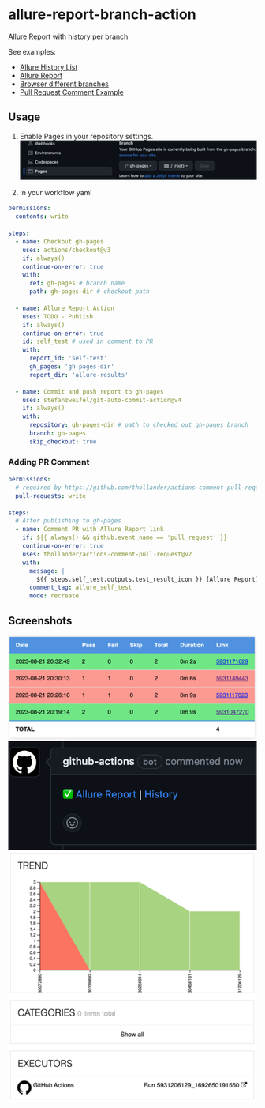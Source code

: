 # allure-report-branch-action

Allure Report with history per branch

See examples:

- [Allure History List](https://mgrybyk.github.io/allure-report-branch-action/allure-action/main/self-test/)
- [Allure Report](https://mgrybyk.github.io/allure-report-branch-action/allure-action/main/self-test/5931206129_1692650191550/)
- [Browser different branches](https://mgrybyk.github.io/allure-report-branch-action/allure-action/)
- [Pull Request Comment Example](todo)

## Usage

1. Enable Pages in your repository settings.
![Github Pages](docs/github_pages.png "Github Pages")

2. In your workflow yaml
```yaml
permissions:
  contents: write

steps:
  - name: Checkout gh-pages
    uses: actions/checkout@v3
    if: always()
    continue-on-error: true
    with:
      ref: gh-pages # branch name
      path: gh-pages-dir # checkout path

  - name: Allure Report Action
    uses: TODO - Publish
    if: always()
    continue-on-error: true
    id: self_test # used in comment to PR
    with:
      report_id: 'self-test'
      gh_pages: 'gh-pages-dir'
      report_dir: 'allure-results'

  - name: Commit and push report to gh-pages
    uses: stefanzweifel/git-auto-commit-action@v4
    if: always()
    with:
      repository: gh-pages-dir # path to checked out gh-pages branch
      branch: gh-pages
      skip_checkout: true
```

### Adding PR Comment

```yaml
permissions:
  # required by https://github.com/thollander/actions-comment-pull-request
  pull-requests: write

steps:
  # After publishing to gh-pages
  - name: Comment PR with Allure Report link
    if: ${{ always() && github.event_name == 'pull_request' }}
    continue-on-error: true
    uses: thollander/actions-comment-pull-request@v2
    with:
      message: |
        ${{ steps.self_test.outputs.test_result_icon }} [Allure Report](${{ steps.self_test.outputs.report_url }}) | [History](${{ steps.self_test.outputs.report_history_url }})
      comment_tag: allure_self_test
      mode: recreate
```

## Screenshots

![Allure Reports History](docs/allure_history.png "Allure Reports History")
![PR Comment](docs/pr_comment.png "PR Comment")
![Allure Report Trend](docs/allure_trend.png "Allure Report Trend")

